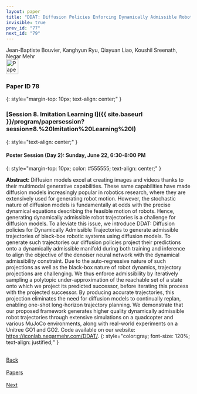```yaml
---
layout: paper
title: "DDAT: Diffusion Policies Enforcing Dynamically Admissible Robot Trajectories"
invisible: true
prev_id: "77"
next_id: "79"
---
```

<div class="paper-authors">
  <div class="paper-author-box">
    <div class="paper-author-name">Jean-Baptiste Bouvier, Kanghyun Ryu, Qiayuan Liao, Koushil Sreenath, Negar Mehr</div>
    <div class="paper-author-uni"></div>
  </div>
</div>

<div class="paper-pdf">
  <div>
    <a href="https://www.roboticsproceedings.org/rss21/p078.pdf" title="Download PDF" target="_blank">
      <img src="{{ site.baseurl }}/images/paper_link_cardinal_red.png" alt="Paper PDF" width="33" height="40" />
    </a>
  </div>
</div>

### Paper ID 78
{: style="margin-top: 10px; text-align: center;" }

### [Session 8. Imitation Learning I]({{ site.baseurl }}/program/papersession?session=8.%20Imitation%20Learning%20I)
{: style="text-align: center;" }

#### Poster Session (Day 2): Sunday, June 22, 6:30-8:00 PM
{: style="margin-top: 10px; color: #555555; text-align: center;" }

<b style="color: black;">Abstract: </b>Diffusion models excel at creating images and videos thanks to their multimodal generative capabilities. These same capabilities have made diffusion models increasingly popular in robotics research, where they are extensively used for generating robot motion. However, the stochastic nature of diffusion models is fundamentally at odds with the precise dynamical equations describing the feasible motion of robots. Hence, generating dynamically admissible robot trajectories is a challenge for diffusion models. To alleviate this issue, we introduce DDAT: Diffusion policies for Dynamically Admissible Trajectories to generate admissible trajectories of black-box robotic systems using diffusion models. To generate such trajectories our diffusion policies project their predictions onto a dynamically admissible manifold during both training and inference to align the objective of the denoiser neural network with the dynamical admissibility constraint. Due to the auto-regressive nature of such projections as well as the black-box nature of robot dynamics, trajectory projections are challenging. We thus enforce admissibility by iteratively sampling a polytopic under-approximation of the reachable set of a state onto which we project its predicted successor, before iterating this process with the projected successor. By producing accurate trajectories, this projection eliminates the need for diffusion models to continually replan, enabling one-shot long-horizon trajectory planning. We demonstrate that our proposed framework generates higher quality dynamically admissible robot trajectories through extensive simulations on a quadcopter and various MuJoCo environments, along with real-world experiments on a Unitree GO1 and GO2. Code available on our website: https://iconlab.negarmehr.com/DDAT/.
{: style="color:gray; font-size: 120%; text-align: justified;" }

<div class="paper-menu">
  <div class="paper-menu-inner">
    <a href="{{ site.baseurl }}/program/papers/77/" title="Previous Paper">
            <div class="paper-menu-icon">
                <i class="fas fa-arrow-left"></i><br>
                <span class="paper-menu-label">Back</span>
            </div>
        </a>
    <a href="{{ site.baseurl }}/program/papers" title="All Papers">
      <div class="paper-menu-icon">
        <i class="fas fa-list"></i><br>
        <span class="paper-menu-label">Papers</span>
      </div>
    </a>
    <a href="{{ site.baseurl }}/program/papers/79/" title="Next Paper">
            <div class="paper-menu-icon">
                <i class="fas fa-arrow-right"></i><br>
                <span class="paper-menu-label">Next</span>
            </div>
        </a>
  </div>
</div>
